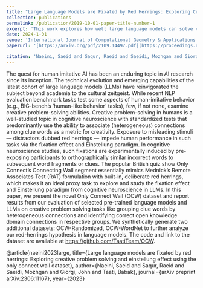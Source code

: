 ```yaml
---
title: "Large Language Models are Fixated by Red Herrings: Exploring Creative Problem Solving and Einstellung Effect using the Only Connect Wall Dataset"
collection: publications
permalink: /publication/2019-10-01-paper-title-number-1
excerpt: 'This work explores how well large language models can solve creative problems by analyzing their performance on a dataset inspired by a quiz show segment that involves making connections between seemingly unrelated words.'
date: 2024-1-01
venue: 'International Journal of Computational Geometry & Applications'
paperurl: '[https://arxiv.org/pdf/2109.14497.pdf](https://proceedings.neurips.cc/paper_files/paper/2023/file/11e3e0f1b29dcd31bd0952bfc1357f68-Paper-Datasets_and_Benchmarks.pdf)'

citation: 'Naeini, Saeid and Saqur, Raeid and Saeidi, Mozhgan and Giorgi, John and Taati, Babak. (2023). &quot; journal={journal={Advances in Neural Information Processing Systems}}, pages={100--130}, year={2023}, publisher={NeurIPS} <i>Journal 1</i>. 1(1).'
---
```

The quest for human imitative AI has been an enduring topic in AI research since
its inception. The technical evolution and emerging capabilities of the latest cohort
of large language models (LLMs) have reinvigorated the subject beyond academia
to the cultural zeitgeist. While recent NLP evaluation benchmark tasks test some aspects of human-imitative behavior (e.g., BIG-bench’s ‘human-like behavior’ tasks),
few, if not none, examine creative problem-solving abilities. Creative problem-solving in humans is a well-studied topic in cognitive neuroscience with standardized
tests that predominantly use the ability to associate (heterogeneous) connections
among clue words as a metric for creativity. Exposure to misleading stimuli —
distractors dubbed red herrings — impede human performance in such tasks via the
fixation effect and Einstellung paradigm. In cognitive neuroscience studies, such
fixations are experimentally induced by pre-exposing participants to orthographically similar incorrect words to subsequent word fragments or clues. The popular
British quiz show Only Connect’s Connecting Wall segment essentially mimics
Mednick’s Remote Associates Test (RAT) formulation with built-in, deliberate
red herrings, which makes it an ideal proxy task to explore and study the fixation
effect and Einstellung paradigm from cognitive neuroscience in LLMs. In this
paper, we present the novel Only Connect Wall (OCW) dataset and report results
from our evaluation of selected pre-trained language models and LLMs on creative
problem solving tasks like grouping clue words by heterogeneous connections and
identifying correct open knowledge domain connections in respective groups. We
synthetically generate two additional datasets: OCW-Randomized, OCW-WordNet
to further analyze our red-herrings hypothesis in language models. The code and
link to the dataset are available at https://github.com/TaatiTeam/OCW.


@article{naeini2023large,
  title={Large language models are fixated by red herrings: Exploring creative problem solving and einstellung effect using the only connect wall dataset},
  author={Naeini, Saeid and Saqur, Raeid and Saeidi, Mozhgan and Giorgi, John and Taati, Babak},
  journal={arXiv preprint arXiv:2306.11167},
  year={2023}
